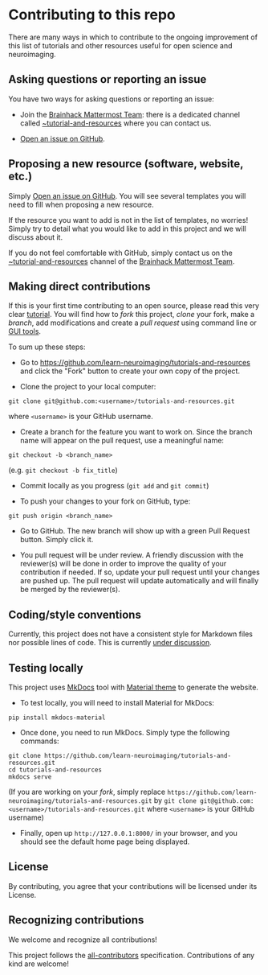 # Contributing to this repo

There are many ways in which to contribute to the ongoing improvement of this list of tutorials and other resources useful for open science and neuroimaging.



## Asking questions or reporting an issue

You have two ways for asking questions or reporting an issue:

- Join the [Brainhack Mattermost Team](https://mattermost.brainhack.org/): there is a dedicated channel called [~tutorial-and-resources](https://mattermost.brainhack.org/brainhack/channels/tutorial-and-resources) where you can contact us.

- [Open an issue on GitHub](https://github.com/learn-neuroimaging/tutorials-and-resources/issues/).



## Proposing a new resource (software, website, etc.)

Simply [Open an issue on GitHub](https://github.com/learn-neuroimaging/tutorials-and-resources/issues/). You will see several templates you will need to fill when proposing a new resource.

If the resource you want to add is not in the list of templates, no worries! Simply try to detail what you would like to add in this project and we will discuss about it.

If you do not feel comfortable with GitHub, simply contact us on the [~tutorial-and-resources](https://mattermost.brainhack.org/brainhack/channels/tutorial-and-resources) channel of the [Brainhack Mattermost Team](https://mattermost.brainhack.org/).



## Making direct contributions

If this is your first time contributing to an open source, please read this very clear [tutorial](https://github.com/firstcontributions/first-contributions). You will find how to *fork* this project, *clone* your fork, make a *branch*, add modifications and create a *pull request* using command line or [GUI tools](https://github.com/firstcontributions/first-contributions#tutorials-using-other-tools).

To sum up these steps:

- Go to https://github.com/learn-neuroimaging/tutorials-and-resources and click
  the "Fork" button to create your own copy of the project.

- Clone the project to your local computer:
```
git clone git@github.com:<username>/tutorials-and-resources.git
```
where `<username>` is your GitHub username.

- Create a branch for the feature you want to work on. Since the branch name
  will appear on the pull request, use a meaningful name:
```
git checkout -b <branch_name>
```
(e.g. `git checkout -b fix_title`)

- Commit locally as you progress (`git add` and `git commit`)

- To push your changes to your fork on GitHub, type:
```
git push origin <branch_name>
```

- Go to GitHub. The new branch will show up with a green Pull Request button. Simply click it.

- You pull request will be under review. A friendly discussion with the reviewer(s) will be done in order to improve the quality of your contribution if needed. If so, update your pull request until your changes are pushed up. The pull request will update automatically and will finally be merged by the reviewer(s).



## Coding/style conventions

Currently, this project does not have a consistent style for Markdown files nor possible lines of code. This is currently [under discussion](https://github.com/learn-neuroimaging/tutorials-and-resources/issues/55).



## Testing locally

This project uses [MkDocs](https://www.mkdocs.org/) tool with [Material theme](https://squidfunk.github.io/mkdocs-material/) to generate the website.

- To test locally, you will need to install Material for MkDocs:
```
pip install mkdocs-material
```

- Once done, you need to run MkDocs. Simply type the following commands:
```
git clone https://github.com/learn-neuroimaging/tutorials-and-resources.git
cd tutorials-and-resources
mkdocs serve
```
(If you are working on your *fork*, simply replace `https://github.com/learn-neuroimaging/tutorials-and-resources.git` by `git clone git@github.com:<username>/tutorials-and-resources.git` where
`<username>` is your GitHub username)

- Finally, open up `http://127.0.0.1:8000/` in your browser, and you should see the default home page being displayed.


## License
By contributing, you agree that your contributions will be licensed under its
_<LICENSE>_ License.



## Recognizing contributions

We welcome and recognize all contributions!

This project follows the [all-contributors](https://github.com/all-contributors/all-contributors) specification. Contributions of any kind are welcome!
